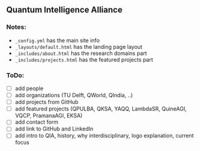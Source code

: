 ## Quantum Intelligence Alliance

### Notes:
- `_config.yml` has the main site info
- `_layouts/default.html` has the landing page layout
- `_includes/about.html` has the research domains part
- `_includes/projects.html` has the featured projects part

### ToDo:
- [ ] add people
- [ ] add organizations (TU Delft, QWorld, QIndia, ..)
- [ ] add projects from GitHub
- [ ] add featured projects (QPULBA, QKSA, YAQQ, LambdaSR, QuineAGI, VQCP, PramanaAGI, EKSA)
- [ ] add contact form
- [ ] add link to GitHub and LinkedIn
- [ ] add intro to QIA, history, why interdisciplinary, logo explanation, current focus
